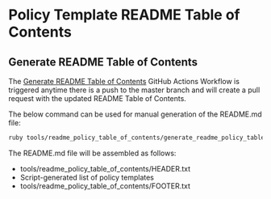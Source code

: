 # Policy Template README Table of Contents

## Generate README Table of Contents

The [Generate README Table of Contents](https://github.com/flexera-public/policy_templates/actions/workflows/generate-readme-policy-table-of-contents.yaml) GitHub Actions Workflow is triggered anytime there is a push to the master branch and will create a pull request with the updated README Table of Contents.

The below command can be used for manual generation of the README.md file:

```bash
ruby tools/readme_policy_table_of_contents/generate_readme_policy_table_of_contents.rb
```

The README.md file will be assembled as follows:

- tools/readme_policy_table_of_contents/HEADER.txt
- Script-generated list of policy templates
- tools/readme_policy_table_of_contents/FOOTER.txt
